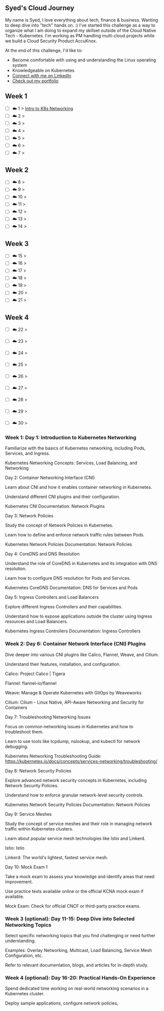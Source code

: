 ## Syed's Cloud Journey

My name is Syed, I love everything about tech, finance & business. Wanting to deep dive into "tech" hands on. :) 
I've started this challenge as a way to organize what I am doing to expand my skillset outside of the Cloud Native Tech - Kubernetes. I'm working as PM handling multi-cloud projects while we build a Cloud Security Product AccuKnox.  

At the end of this challenge, I'd like to:
- Become comfortable with using and understanding the Linux operating system
- Knowledgeable on Kubernetes
- [Connect with me on LinkedIn](https://www.linkedin.com/in/syedhadii)
- [Check out my portfolio](https://syedcreates.com)

## Week 1

- [ ] ☁️ 1 > [Intro to K8s Networking](Journey/001/Readme.md)
- [ ] ☁️ 2 > 
- [ ] ☁️ 3 > 
- [ ] ☁️ 4 > 
- [ ] ☁️ 5 > 
- [ ] ☁️ 6 > 
- [ ] ☁️ 7 > 

## Week 2

- [ ] ☁️ 8 > 
- [ ] ☁️ 9 > 
- [ ] ☁️ 10 > 
- [ ] ☁️ 11 > 
- [ ] ☁️ 12 > 
- [ ] ☁️ 13 > 
- [ ] ☁️ 14 >
 
## Week 3 
 
- [ ] ☁️ 15 > 
- [ ] ☁️ 16 > 
- [ ] ☁️ 17 >  
- [ ] ☁️ 18 > 
- [ ] ☁️ 19 > 
- [ ] ☁️ 20 >  
- [ ] ☁️ 21 > 

## Week 4

- [ ] ☁️ 22 > 
- [ ] ☁️ 23 >
- [ ] ☁️ 24 >
- [ ] ☁️ 25 > 
- [ ] ☁️ 26 >
- [ ] ☁️ 27 >
- [ ] ☁️ 28 > 
- [ ] ☁️ 29 >
- [ ] ☁️ 30 >
  

<h3> Week 1: Day 1: Introduction to Kubernetes Networking </h3>

Familiarize with the basics of Kubernetes networking, including Pods, Services, and Ingress.

Kubernetes Networking Concepts: Services, Load Balancing, and Networking 

Day 2: Container Networking Interface (CNI)

Learn about CNI and how it enables container networking in Kubernetes.

Understand different CNI plugins and their configuration.

Kubernetes CNI Documentation: Network Plugins 

Day 3: Network Policies

Study the concept of Network Policies in Kubernetes.

Learn how to define and enforce network traffic rules between Pods.

Kubernetes Network Policies Documentation: Network Policies 

Day 4: CoreDNS and DNS Resolution

Understand the role of CoreDNS in Kubernetes and its integration with DNS resolution.

Learn how to configure DNS resolution for Pods and Services.

Kubernetes CoreDNS Documentation: DNS for Services and Pods 

Day 5: Ingress Controllers and Load Balancers

Explore different Ingress Controllers and their capabilities.

Understand how to expose applications outside the cluster using Ingress resources and Load Balancers.

Kubernetes Ingress Controllers Documentation: Ingress Controllers 

<h3> Week 2: Day 6: Container Network Interface (CNI) Plugins </h3>

Dive deeper into various CNI plugins like Calico, Flannel, Weave, and Cilium.

Understand their features, installation, and configuration.

Calico: Project Calico | Tigera 

Flannel: flannel-io/flannel 

Weave: Manage & Operate Kubernetes with GitOps by Weaveworks 

Cilium: Cilium - Linux Native, API-Aware Networking and Security for Containers 

Day 7: Troubleshooting Networking Issues

Focus on common networking issues in Kubernetes and how to troubleshoot them.

Learn to use tools like tcpdump, nslookup, and kubectl for network debugging.

Kubernetes Networking Troubleshooting Guide: https://kubernetes.io/docs/concepts/services-networking/troubleshooting/

Day 8: Network Security Policies

Explore advanced network security concepts in Kubernetes, including Network Security Policies.

Understand how to enforce granular network-level security controls.

Kubernetes Network Security Policies Documentation: Network Policies 

Day 9: Service Meshes

Study the concept of service meshes and their role in managing network traffic within Kubernetes clusters.

Learn about popular service mesh technologies like Istio and Linkerd.

Istio: Istio 

Linkerd: The world's lightest, fastest service mesh. 

Day 10: Mock Exam 1

Take a mock exam to assess your knowledge and identify areas that need improvement.

Use practice tests available online or the official KCNA mock exam if available.

Mock Exam: Check for official CNCF or third-party practice exams.

<h3> Week 3 (optional): Day 11-15: Deep Dive into Selected Networking Topics </h3> 

Select specific networking topics that you find challenging or need further understanding.

Examples: Overlay Networking, Multicast, Load Balancing, Service Mesh Configuration, etc.

Refer to relevant documentation, blogs, and articles for in-depth study.

<h3> Week 4 (optional): Day 16-20: Practical Hands-On Experience </h3> 

Spend dedicated time working on real-world networking scenarios in a Kubernetes cluster.

Deploy sample applications, configure network policies,
